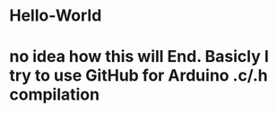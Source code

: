 # Hello-World
# no idea how this will End. Basicly I try to use GitHub for Arduino .c/.h compilation
